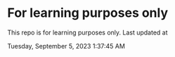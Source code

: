 # For learning purposes only
This repo is for learning purposes only.
Last updated at

Tuesday, September 5, 2023 1:37:45 AM

